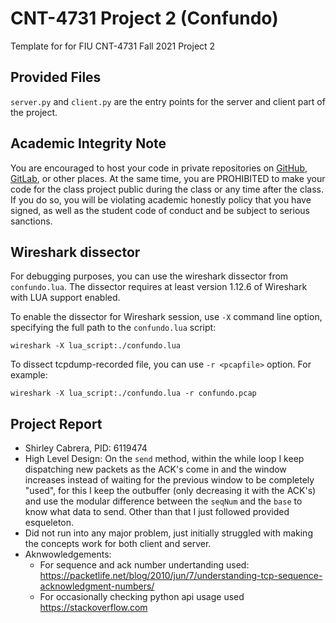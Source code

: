 # CNT-4731 Project 2 (Confundo)

Template for for FIU CNT-4731 Fall 2021 Project 2

## Provided Files

`server.py` and `client.py` are the entry points for the server and client part of the project.

## Academic Integrity Note

You are encouraged to host your code in private repositories on [GitHub](https://github.com/), [GitLab](https://gitlab.com), or other places.  At the same time, you are PROHIBITED to make your code for the class project public during the class or any time after the class.  If you do so, you will be violating academic honestly policy that you have signed, as well as the student code of conduct and be subject to serious sanctions.

## Wireshark dissector

For debugging purposes, you can use the wireshark dissector from `confundo.lua`. The dissector requires
at least version 1.12.6 of Wireshark with LUA support enabled.

To enable the dissector for Wireshark session, use `-X` command line option, specifying the full
path to the `confundo.lua` script:

    wireshark -X lua_script:./confundo.lua

To dissect tcpdump-recorded file, you can use `-r <pcapfile>` option. For example:

    wireshark -X lua_script:./confundo.lua -r confundo.pcap
    
## Project Report

   * Shirley Cabrera, PID: 6119474
   * High Level Design: On the `send` method, within the while loop I keep dispatching new packets as the ACK's come in and the window increases instead of waiting for the previous window to be completely "used", for this I keep the outbuffer (only decreasing it with the ACK's) and use the modular difference between the `seqNum` and the `base` to know what data to send. Other than that I just followed provided esqueleton.
   * Did not run into any major problem, just initially struggled with making the concepts work for both client and server.
   * Aknwowledgements:
      * For sequence and ack number undertanding used: https://packetlife.net/blog/2010/jun/7/understanding-tcp-sequence-acknowledgment-numbers/
      * For occasionally checking python api usage used https://stackoverflow.com

